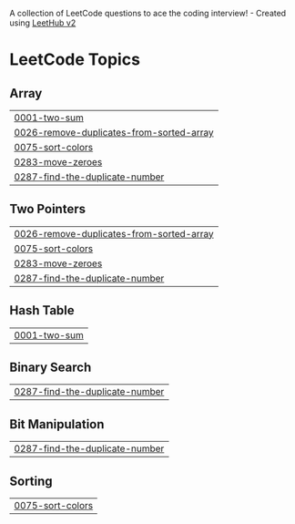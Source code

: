 A collection of LeetCode questions to ace the coding interview! - Created using [LeetHub v2](https://github.com/arunbhardwaj/LeetHub-2.0)
<!---LeetCode Topics Start-->
# LeetCode Topics
## Array
|  |
| ------- |
| [0001-two-sum](https://github.com/SatyamRaj04/-CrackYourPlacement/tree/master/0001-two-sum) |
| [0026-remove-duplicates-from-sorted-array](https://github.com/SatyamRaj04/-CrackYourPlacement/tree/master/0026-remove-duplicates-from-sorted-array) |
| [0075-sort-colors](https://github.com/SatyamRaj04/-CrackYourPlacement/tree/master/0075-sort-colors) |
| [0283-move-zeroes](https://github.com/SatyamRaj04/-CrackYourPlacement/tree/master/0283-move-zeroes) |
| [0287-find-the-duplicate-number](https://github.com/SatyamRaj04/-CrackYourPlacement/tree/master/0287-find-the-duplicate-number) |
## Two Pointers
|  |
| ------- |
| [0026-remove-duplicates-from-sorted-array](https://github.com/SatyamRaj04/-CrackYourPlacement/tree/master/0026-remove-duplicates-from-sorted-array) |
| [0075-sort-colors](https://github.com/SatyamRaj04/-CrackYourPlacement/tree/master/0075-sort-colors) |
| [0283-move-zeroes](https://github.com/SatyamRaj04/-CrackYourPlacement/tree/master/0283-move-zeroes) |
| [0287-find-the-duplicate-number](https://github.com/SatyamRaj04/-CrackYourPlacement/tree/master/0287-find-the-duplicate-number) |
## Hash Table
|  |
| ------- |
| [0001-two-sum](https://github.com/SatyamRaj04/-CrackYourPlacement/tree/master/0001-two-sum) |
## Binary Search
|  |
| ------- |
| [0287-find-the-duplicate-number](https://github.com/SatyamRaj04/-CrackYourPlacement/tree/master/0287-find-the-duplicate-number) |
## Bit Manipulation
|  |
| ------- |
| [0287-find-the-duplicate-number](https://github.com/SatyamRaj04/-CrackYourPlacement/tree/master/0287-find-the-duplicate-number) |
## Sorting
|  |
| ------- |
| [0075-sort-colors](https://github.com/SatyamRaj04/-CrackYourPlacement/tree/master/0075-sort-colors) |
<!---LeetCode Topics End-->